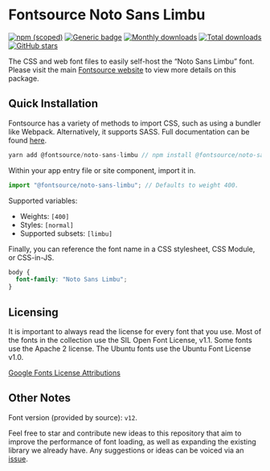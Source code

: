 # Fontsource Noto Sans Limbu

[![npm (scoped)](https://img.shields.io/npm/v/@fontsource/noto-sans-limbu?color=brightgreen)](https://www.npmjs.com/package/@fontsource/noto-sans-limbu) [![Generic badge](https://img.shields.io/badge/fontsource-passing-brightgreen)](https://github.com/fontsource/fontsource) [![Monthly downloads](https://badgen.net/npm/dm/@fontsource/noto-sans-limbu)](https://github.com/fontsource/fontsource) [![Total downloads](https://badgen.net/npm/dt/@fontsource/noto-sans-limbu)](https://github.com/fontsource/fontsource) [![GitHub stars](https://img.shields.io/github/stars/fontsource/fontsource.svg?style=social&label=Star)](https://github.com/fontsource/fontsource/stargazers)

The CSS and web font files to easily self-host the “Noto Sans Limbu” font. Please visit the main [Fontsource website](https://fontsource.org/fonts/noto-sans-limbu) to view more details on this package.

## Quick Installation

Fontsource has a variety of methods to import CSS, such as using a bundler like Webpack. Alternatively, it supports SASS. Full documentation can be found [here](https://fontsource.org/docs/introduction).

```javascript
yarn add @fontsource/noto-sans-limbu // npm install @fontsource/noto-sans-limbu
```

Within your app entry file or site component, import it in.

```javascript
import "@fontsource/noto-sans-limbu"; // Defaults to weight 400.
```

Supported variables:

- Weights: `[400]`
- Styles: `[normal]`
- Supported subsets: `[limbu]`

Finally, you can reference the font name in a CSS stylesheet, CSS Module, or CSS-in-JS.

```css
body {
  font-family: "Noto Sans Limbu";
}
```

## Licensing

It is important to always read the license for every font that you use.
Most of the fonts in the collection use the SIL Open Font License, v1.1. Some fonts use the Apache 2 license. The Ubuntu fonts use the Ubuntu Font License v1.0.

[Google Fonts License Attributions](https://fonts.google.com/attribution)

## Other Notes

Font version (provided by source): `v12`.

Feel free to star and contribute new ideas to this repository that aim to improve the performance of font loading, as well as expanding the existing library we already have. Any suggestions or ideas can be voiced via an [issue](https://github.com/fontsource/fontsource/issues).
